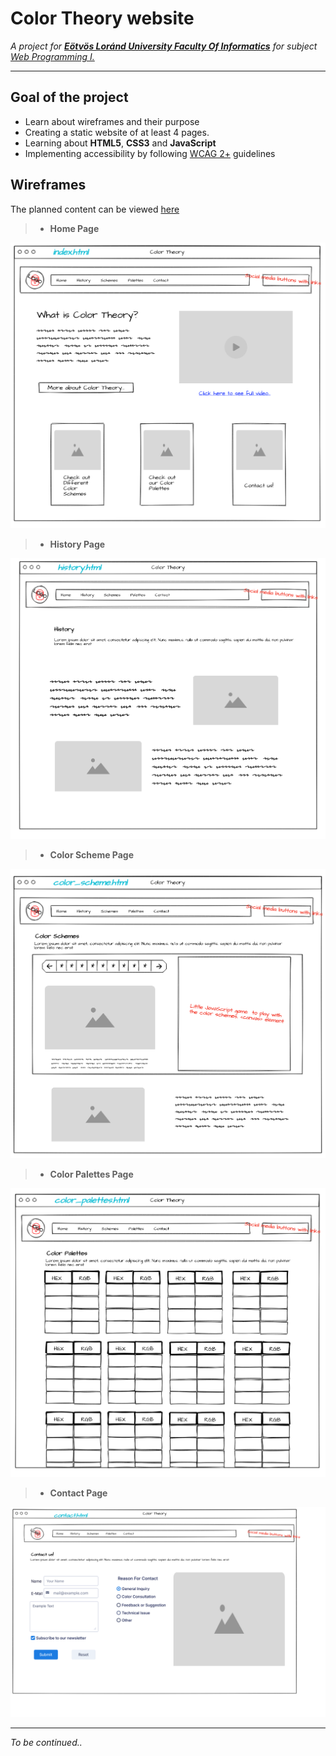 # Color Theory website

*A project for **[Eötvös Loránd University Faculty Of Informatics](https://www.inf.elte.hu/)** for subject <ins>Web Programming I.</ins>*

---

## Goal of the project

- Learn about wireframes and their purpose
- Creating a static website of at least 4 pages.
- Learning about **HTML5**, **CSS3** and **JavaScript**
- Implementing accessibility by following [WCAG 2+](https://www.w3.org/WAI/standards-guidelines/wcag/) guidelines

## Wireframes

The planned content can be viewed [here](/wireframe_and_content_plan/tartalomterv.md)

> - **Home Page**
<img src="./.wireframe_and_content_plan/drotvazterv_index.png" alt="Home page wireframe" width="640">

> - **History Page**
<img src="./.wireframe_and_content_plan/drotvazterv_history.png" alt="History page wireframe" width="640">

> - **Color Scheme Page**
<img src="./.wireframe_and_content_plan/drotvazterv_color_scheme.png" alt="Color Scheme page wireframe" width="640">

> - **Color Palettes Page**
<img src="./.wireframe_and_content_plan/drotvazterv_color_palettes.png" alt="Color Palettes page wireframe" width="640">

> - **Contact Page**
<img src="./.wireframe_and_content_plan/drotvazterv_contact.png" alt="Home page wireframe" width="640">

---

*To be continued..*